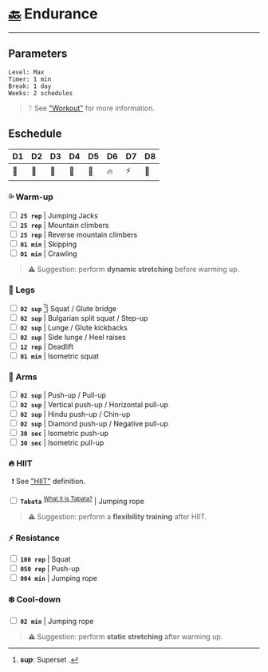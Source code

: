 # [:back:](workout) <orange>Endurance</orange>

---

## Parameters

```plaintext
Level: Max
Timer: 1 min
Break: 1 day
Weeks: 2 schedules
```

> :grey_question: See ["Workout"][definition] for more information.

## Eschedule

|D1|D2|D3|D4|D5|D6|D7|D8|
|--|--|--|--|--|--|--|--|
|:leg:|:muscle:|:leg:|:muscle:|:palm_tree:|:fire:|:zap:|:palm_tree:|

### :sweat_drops: Warm-up

<input type='checkbox'> **`25 rep`** <sp>|</sp> Jumping Jacks <br>
<input type='checkbox'> **`25 rep`** <sp>|</sp> Mountain climbers <br>
<input type='checkbox'> **`25 rep`** <sp>|</sp> Reverse mountain climbers <br>
<input type='checkbox'> **`01 min`** <sp>|</sp> Skipping <br>
<input type='checkbox'> **`01 min`** <sp>|</sp> Crawling <br>

> :warning: Suggestion: perform **dynamic stretching** before warming up.

### :leg: Legs

<input type='checkbox'> **`02 sup`** [^sup]<ss>|</ss> Squat / Glute bridge <br>
<input type='checkbox'> **`02 sup`** <ls>|</ls> Bulgarian split squat / Step-up <br>
<input type='checkbox'> **`02 sup`** <ls>|</ls> Lunge / Glute kickbacks <br>
<input type='checkbox'> **`02 sup`** <ls>|</ls> Side lunge / Heel raises <br>
<input type='checkbox'> **`12 rep`** <ls>|</ls> Deadlift <br>
<input type='checkbox'> **`01 min`** <ls>|</ls> Isometric squat <br>

### :muscle: Arms

<input type='checkbox'> **`02 sup`** <sp>|</sp> Push-up / Pull-up <br>
<input type='checkbox'> **`02 sup`** <sp>|</sp> Vertical push-up / Horizontal pull-up <br>
<input type='checkbox'> **`02 sup`** <sp>|</sp> Hindu push-up / Chin-up <br>
<input type='checkbox'> **`02 sup`** <sp>|</sp> Diamond push-up / Negative pull-up <br>
<input type='checkbox'> **`30 sec`** <sp>|</sp> Isometric push-up <br>
<input type='checkbox'> **`30 sec`** <sp>|</sp> Isometric pull-up <br>

### :fire: HIIT

&ensp;:exclamation: See ["HIIT"][definition] definition.

<input type='checkbox'> **`Tabata`** <sup>[What it is Tabata?][definition]</sup> <ss>|</ss> Jumping rope <br>

> :warning: Suggestion: perform a **flexibility training** after HIIT.

### :zap: Resistance

<input type='checkbox'> **`100 rep`** <sp>|</sp> Squat <br>
<input type='checkbox'> **`050 rep`** <sp>|</sp> Push-up <br>
<input type='checkbox'> **`004 min`** <sp>|</sp> Jumping rope <br>

### :snowflake: Cool-down

<input type='checkbox'> **`02 min`** <sp>|</sp> Jumping rope <br>

> :warning: Suggestion: perform **static stretching** after warming up.

[^sup]: _**sup**_: Superset [^superset].

[^superset]: _**Superset**_: 10 or 12 repetitions of two consecutive exercises (without rest in between).

[definition]: workout.md 'definitions'

<html>
    <head>
        <link rel='stylesheet' href='style.css'>
        <script type='text/javascript' src='script.js'></script>
    </head>
</html>
